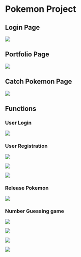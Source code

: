 # Pokemon Project

## Login Page
![](docs/login/LoginPage.png)

## Portfolio Page
![](docs/portfolio/Portfolio.png)

## Catch Pokemon Page
![](docs/catchpokemon/CatchPokemon.png)

## Functions

### **User Login**
![](docs/login/PasswordIncorrect.png)

### **User Registration** 
![](docs/login/SignedUp.png)

![](docs/login/PasswordIncorrect.png)

![](docs/login/UsernameExists.png)

### **Release Pokemon**
![](docs/portfolio/ReleasePokemon.png)

### **Number Guessing game**
![](docs/catchpokemon/PokemonAdded.png)

![](docs/catchpokemon/Game.png)

![](docs/catchpokemon/Lose.png)

![](docs/catchpokemon/PokemonNotAdded.png)
